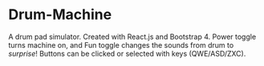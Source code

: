# Drum-Machine
A drum pad simulator. Created with React.js and Bootstrap 4. Power toggle turns machine on, and Fun toggle changes the sounds from drum to *surprise*! Buttons can be clicked or selected with keys (QWE/ASD/ZXC).
